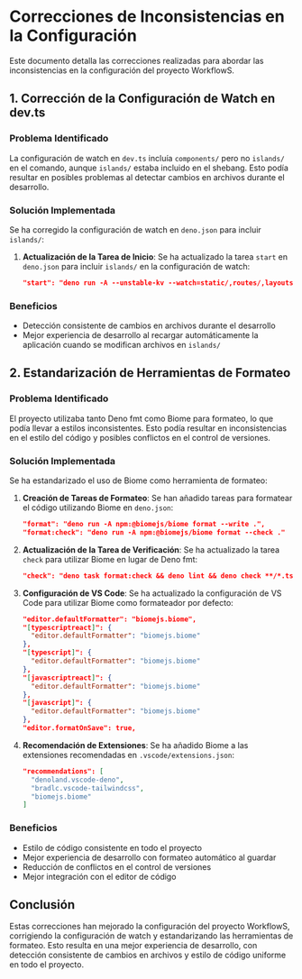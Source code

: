 # Correcciones de Inconsistencias en la Configuración

Este documento detalla las correcciones realizadas para abordar las inconsistencias en la configuración del proyecto WorkflowS.

## 1. Corrección de la Configuración de Watch en dev.ts

### Problema Identificado
La configuración de watch en `dev.ts` incluía `components/` pero no `islands/` en el comando, aunque `islands/` estaba incluido en el shebang. Esto podía resultar en posibles problemas al detectar cambios en archivos durante el desarrollo.

### Solución Implementada
Se ha corregido la configuración de watch en `deno.json` para incluir `islands/`:

1. **Actualización de la Tarea de Inicio**: Se ha actualizado la tarea `start` en `deno.json` para incluir `islands/` en la configuración de watch:
   ```json
   "start": "deno run -A --unstable-kv --watch=static/,routes/,layouts/,components/,islands/ dev.ts",
   ```

### Beneficios
- Detección consistente de cambios en archivos durante el desarrollo
- Mejor experiencia de desarrollo al recargar automáticamente la aplicación cuando se modifican archivos en `islands/`

## 2. Estandarización de Herramientas de Formateo

### Problema Identificado
El proyecto utilizaba tanto Deno fmt como Biome para formateo, lo que podía llevar a estilos inconsistentes. Esto podía resultar en inconsistencias en el estilo del código y posibles conflictos en el control de versiones.

### Solución Implementada
Se ha estandarizado el uso de Biome como herramienta de formateo:

1. **Creación de Tareas de Formateo**: Se han añadido tareas para formatear el código utilizando Biome en `deno.json`:
   ```json
   "format": "deno run -A npm:@biomejs/biome format --write .",
   "format:check": "deno run -A npm:@biomejs/biome format --check ."
   ```

2. **Actualización de la Tarea de Verificación**: Se ha actualizado la tarea `check` para utilizar Biome en lugar de Deno fmt:
   ```json
   "check": "deno task format:check && deno lint && deno check **/*.ts && deno check **/*.tsx",
   ```

3. **Configuración de VS Code**: Se ha actualizado la configuración de VS Code para utilizar Biome como formateador por defecto:
   ```json
   "editor.defaultFormatter": "biomejs.biome",
   "[typescriptreact]": {
     "editor.defaultFormatter": "biomejs.biome"
   },
   "[typescript]": {
     "editor.defaultFormatter": "biomejs.biome"
   },
   "[javascriptreact]": {
     "editor.defaultFormatter": "biomejs.biome"
   },
   "[javascript]": {
     "editor.defaultFormatter": "biomejs.biome"
   },
   "editor.formatOnSave": true,
   ```

4. **Recomendación de Extensiones**: Se ha añadido Biome a las extensiones recomendadas en `.vscode/extensions.json`:
   ```json
   "recommendations": [
     "denoland.vscode-deno",
     "bradlc.vscode-tailwindcss",
     "biomejs.biome"
   ]
   ```

### Beneficios
- Estilo de código consistente en todo el proyecto
- Mejor experiencia de desarrollo con formateo automático al guardar
- Reducción de conflictos en el control de versiones
- Mejor integración con el editor de código

## Conclusión

Estas correcciones han mejorado la configuración del proyecto WorkflowS, corrigiendo la configuración de watch y estandarizando las herramientas de formateo. Esto resulta en una mejor experiencia de desarrollo, con detección consistente de cambios en archivos y estilo de código uniforme en todo el proyecto.
